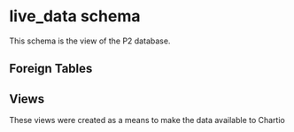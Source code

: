 # live_data schema

This schema is the view of the P2 database.

## Foreign Tables



## Views

These views were created as a means to make the data available to Chartio